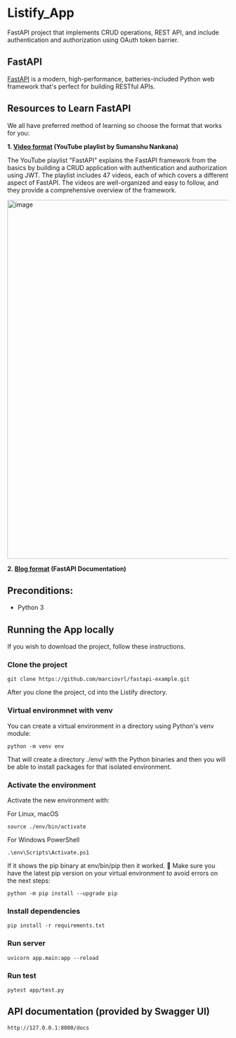 # Listify_App
FastAPI project that implements CRUD operations, REST API, and include authentication and authorization using OAuth token barrier.

## FastAPI

[FastAPI](https://fastapi.tiangolo.com/) is a modern, high-performance, batteries-included Python web framework that's perfect for building RESTful APIs.


## Resources to Learn FastAPI
We all have preferred method of learning so choose the format that works for you:

**1. [Video format](https://youtube.com/playlist?list=PLaNsxqNgctlM0CEzKBidDbYVmNsoBK8Ss) (YouTube playlist by Sumanshu Nankana)**

The YouTube playlist "FastAPI" explains the FastAPI framework from the basics by building a CRUD application with authentication and authorization using JWT. The playlist includes 47 videos, each of which covers a different aspect of FastAPI. The videos are well-organized and easy to follow, and they provide a comprehensive overview of the framework.

<img width="817" alt="image" src="https://fastapi.tiangolo.com/img/vscode-completion.png">

**2. [Blog format](https://fastapi.tiangolo.com/lo/tutorial/) (FastAPI Documentation)**

## Preconditions:

- Python 3

## Running the App locally
If you wish to download the project, follow these instructions.

### Clone the project

```
git clone https://github.com/marciovrl/fastapi-example.git
```
After you clone the project, cd into the Listify directory.

### Virtual environmnet with venv
You can create a virtual environment in a directory using Python's venv module:

```
python -m venv env
```
That will create a directory ./env/ with the Python binaries and then you will be able to install packages for that isolated environment.

### Activate the environment
Activate the new environment with:

For Linux, macOS
```
source ./env/bin/activate
```

For Windows PowerShell
```
.\env\Scripts\Activate.ps1
```

If it shows the pip binary at env/bin/pip then it worked. 🎉
Make sure you have the latest pip version on your virtual environment to avoid errors on the next steps:
```
python -m pip install --upgrade pip
```

### Install dependencies
```
pip install -r requirements.txt
```

### Run server
```
uvicorn app.main:app --reload
```

### Run test
```
pytest app/test.py
```
## API documentation (provided by Swagger UI)
```
http://127.0.0.1:8000/docs
```

<!-- ### Don't forget!
This project requires creating an Elastic Cloud deployment and adding the Elastic Cloud access credentials to the `config/default.json` file.

The steps on how to accomplish these tasks are outlined in the following blogs:
- [Part 3: Create an Elastic Cloud deployment](https://dev.to/lisahjung/part-3-create-an-elastic-cloud-deployment-36bn)
- [Part 4: Securely connect Node.js server to Elastic Cloud](https://dev.to/lisahjung/part-4-securely-connect-nodejs-server-to-elastic-cloud-4f22)

:sparkles:**When running the project from branches 2-6, be sure to update the `config/default.json` file with your access credentials before running the project!**:sparkles: -->